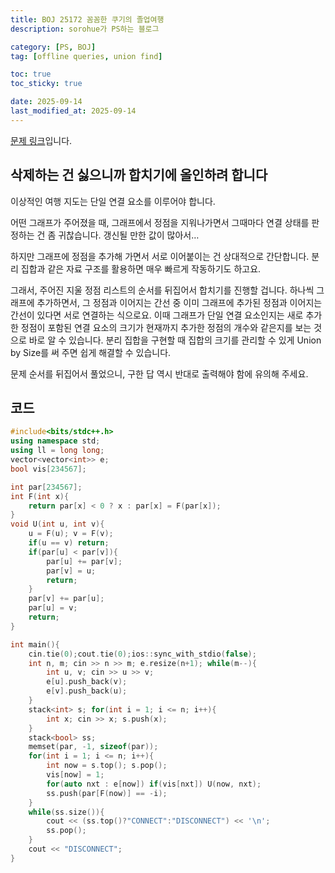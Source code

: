 ```yaml
---
title: BOJ 25172 꼼꼼한 쿠기의 졸업여행
description: sorohue가 PS하는 블로그

category: [PS, BOJ]
tag: [offline queries, union find]

toc: true
toc_sticky: true

date: 2025-09-14
last_modified_at: 2025-09-14
---
```


[문제 링크](https://boj.kr/25172)입니다.

## 삭제하는 건 싫으니까 합치기에 올인하려 합니다

이상적인 여행 지도는 단일 연결 요소를 이루어야 합니다.

어떤 그래프가 주어졌을 때, 그래프에서 정점을 지워나가면서 그때마다 연결 상태를 판정하는 건 좀 귀찮습니다. 갱신될 만한 값이 많아서…

하지만 그래프에 정점을 추가해 가면서 서로 이어붙이는 건 상대적으로 간단합니다. 분리 집합과 같은 자료 구조를 활용하면 매우 빠르게 작동하기도 하고요.

그래서, 주어진 지울 정점 리스트의 순서를 뒤집어서 합치기를 진행할 겁니다. 하나씩 그래프에 추가하면서, 그 정점과 이어지는 간선 중 이미 그래프에 추가된 정점과 이어지는 간선이 있다면 서로 연결하는 식으로요. 이때 그래프가 단일 연결 요소인지는 새로 추가한 정점이 포함된 연결 요소의 크기가 현재까지 추가한 정점의 개수와 같은지를 보는 것으로 바로 알 수 있습니다. 분리 집합을 구현할 때 집합의 크기를 관리할 수 있게 Union by Size를 써 주면 쉽게 해결할 수 있습니다.

문제 순서를 뒤집어서 풀었으니, 구한 답 역시 반대로 출력해야 함에 유의해 주세요.

## 코드

```cpp
#include<bits/stdc++.h>
using namespace std;
using ll = long long;
vector<vector<int>> e;
bool vis[234567];

int par[234567];
int F(int x){
	return par[x] < 0 ? x : par[x] = F(par[x]);
}
void U(int u, int v){
	u = F(u); v = F(v);
	if(u == v) return;
	if(par[u] < par[v]){
		par[u] += par[v];
		par[v] = u;
		return;
	}
	par[v] += par[u];
	par[u] = v;
	return;
}

int main(){
	cin.tie(0);cout.tie(0);ios::sync_with_stdio(false);
	int n, m; cin >> n >> m; e.resize(n+1); while(m--){
		int u, v; cin >> u >> v;
		e[u].push_back(v);
		e[v].push_back(u);
	}
	stack<int> s; for(int i = 1; i <= n; i++){
		int x; cin >> x; s.push(x);
	}
	stack<bool> ss;
	memset(par, -1, sizeof(par));
	for(int i = 1; i <= n; i++){
		int now = s.top(); s.pop();
		vis[now] = 1;
		for(auto nxt : e[now]) if(vis[nxt]) U(now, nxt);
		ss.push(par[F(now)] == -i);
	}
	while(ss.size()){
		cout << (ss.top()?"CONNECT":"DISCONNECT") << '\n';
		ss.pop();
	}
	cout << "DISCONNECT";
}
```